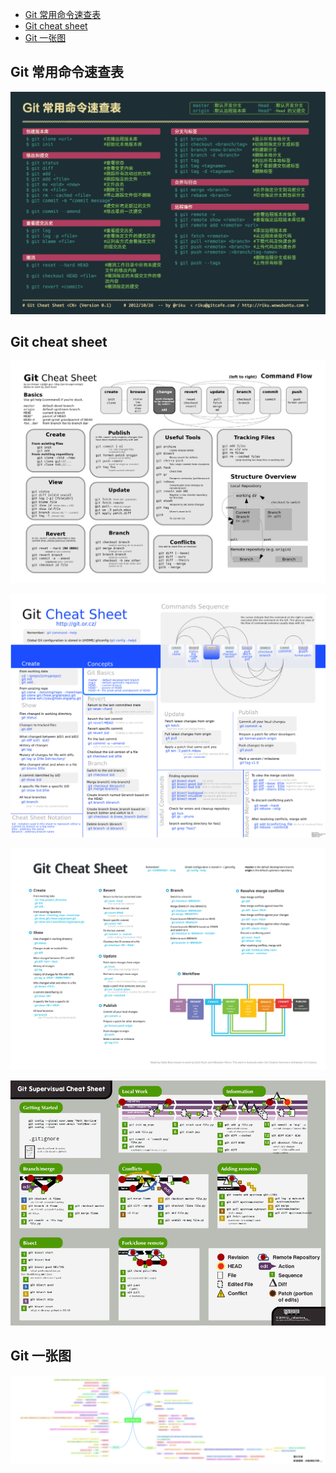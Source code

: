 <!-- MarkdownTOC -->

- [Git 常用命令速查表](#git-常用命令速查表)
- [Git cheat sheet](#git-cheat-sheet)
- [Git 一张图](#git-一张图)

<!-- /MarkdownTOC -->

<a name="git-常用命令速查表"></a>
## Git 常用命令速查表

![Git常用命令](Git/Git常用命令.jpg)

<a name="git-cheat-sheet"></a>
## Git cheat sheet

![Git cheat sheet](Git/Gitcheatsheet.jpg)

![Git cheat sheet 2](Git/Gitcheatsheet2.jpg)

![Git cheat sheet 3](Git/Gitcheatsheet3.jpg)

![Git Supervisual cheat sheet](Git/GitSupervisualcheatsheet.jpg)

<a name="git-一张图"></a>
## Git 一张图

![gitOnePic](Git/gitOnePic.png)